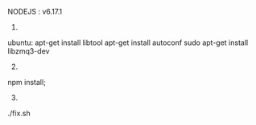 NODEJS : v6.17.1

1.
ubuntu:
apt-get install libtool
apt-get install autoconf
sudo apt-get install libzmq3-dev

2.
npm install;

3.
./fix.sh 